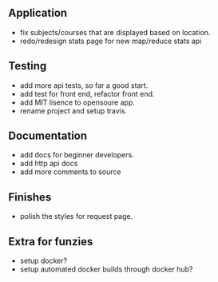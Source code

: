 ## Application

- fix subjects/courses that are displayed based on location.
- redo/redesign stats page for new map/reduce stats api


## Testing

- add more api tests, so far a good start.
- add test for front end, refactor front end.
- add MIT lisence to opensoure app.
- rename project and setup travis.


## Documentation

- add docs for beginner developers.
- add http api docs
- add more comments to source


## Finishes

- polish the styles for request page.


## Extra for funzies

- setup docker?
- setup automated docker builds through docker hub?

